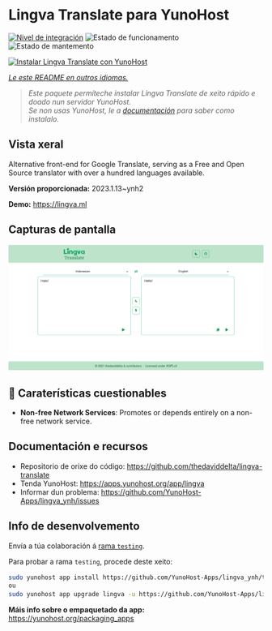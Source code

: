 <!--
NOTA: Este README foi creado automáticamente por <https://github.com/YunoHost/apps/tree/master/tools/readme_generator>
NON debe editarse manualmente.
-->

# Lingva Translate para YunoHost

[![Nivel de integración](https://dash.yunohost.org/integration/lingva.svg)](https://dash.yunohost.org/appci/app/lingva) ![Estado de funcionamento](https://ci-apps.yunohost.org/ci/badges/lingva.status.svg) ![Estado de mantemento](https://ci-apps.yunohost.org/ci/badges/lingva.maintain.svg)

[![Instalar Lingva Translate con YunoHost](https://install-app.yunohost.org/install-with-yunohost.svg)](https://install-app.yunohost.org/?app=lingva)

*[Le este README en outros idiomas.](./ALL_README.md)*

> *Este paquete permíteche instalar Lingva Translate de xeito rápido e doado nun servidor YunoHost.*  
> *Se non usas YunoHost, le a [documentación](https://yunohost.org/install) para saber como instalalo.*

## Vista xeral

Alternative front-end for Google Translate, serving as a Free and Open Source translator with over a hundred languages available.

**Versión proporcionada:** 2023.1.13~ynh2

**Demo:** <https://lingva.ml>

## Capturas de pantalla

![Captura de pantalla de Lingva Translate](./doc/screenshots/lingva-id-en.png)

## :red_circle: Caraterísticas cuestionables

- **Non-free Network Services**: Promotes or depends entirely on a non-free network service.

## Documentación e recursos

- Repositorio de orixe do código: <https://github.com/thedaviddelta/lingva-translate>
- Tenda YunoHost: <https://apps.yunohost.org/app/lingva>
- Informar dun problema: <https://github.com/YunoHost-Apps/lingva_ynh/issues>

## Info de desenvolvemento

Envía a túa colaboración á [rama `testing`](https://github.com/YunoHost-Apps/lingva_ynh/tree/testing).

Para probar a rama `testing`, procede deste xeito:

```bash
sudo yunohost app install https://github.com/YunoHost-Apps/lingva_ynh/tree/testing --debug
ou
sudo yunohost app upgrade lingva -u https://github.com/YunoHost-Apps/lingva_ynh/tree/testing --debug
```

**Máis info sobre o empaquetado da app:** <https://yunohost.org/packaging_apps>
